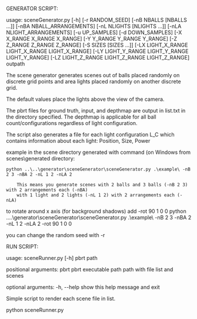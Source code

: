 GENERATOR SCRIPT:

usage: sceneGenerator.py [-h] [-r RANDOM_SEED] [-nB NBALLS [NBALLS ...]]
                         [-nBA NBALL_ARRANGEMENTS] [-nL NLIGHTS [NLIGHTS ...]]
                         [-nLA NLIGHT_ARRANGEMENTS] [-u UP_SAMPLES]
                         [-d DOWN_SAMPLES] [-X X_RANGE X_RANGE X_RANGE]
                         [-Y Y_RANGE Y_RANGE Y_RANGE]
                         [-Z Z_RANGE Z_RANGE Z_RANGE] [-S SIZES [SIZES ...]]
                         [-LX LIGHT_X_RANGE LIGHT_X_RANGE LIGHT_X_RANGE]
                         [-LY LIGHT_Y_RANGE LIGHT_Y_RANGE LIGHT_Y_RANGE]
                         [-LZ LIGHT_Z_RANGE LIGHT_Z_RANGE LIGHT_Z_RANGE]
                         outpath
						 
The scene generator generates scenes out of balls placed 
randomly on discrete grid points and area lights placed
randomly on another discrete grid.

The default values place the lights above the view of the camera.

The pbrt files for ground truth, input, and depthmap are output 
in list.txt in the directory specified.
The depthmap is applicable for all ball count/configurations regardless
of light configuration.


The script also generates a file for each light configuration <nLights>L_C<configNum>
which contains information about each light: Position, Size, Power						 

example in the scene directory generated with command (on Windows from scenes\generated directory:

	python ..\..\generator\sceneGenerator\sceneGenerator.py .\example\ -nB 2 3 -nBA 2 -nL 1 2 -nLA 2

		This means you generate scenes with 2 balls and 3 balls (-nB 2 3) with 2 arrangements each (-nBA)
		with 1 light and 2 lights (-nL 1 2) with 2 arrangements each (-nLA)

to rotate around x axis (for background shadows) add -rot 90 1 0 0
	python ..\..\generator\sceneGenerator\sceneGenerator.py .\example\ -nB 2 3 -nBA 2 -nL 1 2 -nLA 2 -rot 90 1 0 0 

you can change the random seed with -r <seed>

RUN SCRIPT:
	
usage: sceneRunner.py [-h] pbrt path

positional arguments:
  pbrt        pbrt executable
  path        path with file list and scenes

optional arguments:
  -h, --help  show this help message and exit
  
 
 Simple script to render each scene file in list.
 
 python sceneRunner.py <path to scenes>